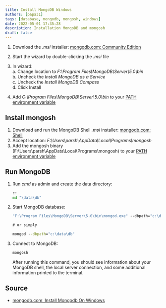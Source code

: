 ```yaml
---
title: Install MongoDB Windows
authors: [papa31]
tags: [database, mongodb, mongosh, windows]
date: 2022-05-01 17:35:28
description: Installation MongoDB and mongosh
draft: false
---
```


1. Download the _.msi_ installer: <a href='https://www.mongodb.com/try/download/community?tck=docs_server' class='external'>mongodb.com: Community Edition</a>
<!--truncate-->
2. Start the wizard by double-clicking the _.msi_ file
3. In wizard:  
   a. Change location to _F:\Program Files\MongoDB\Server\5.0\bin_  
   b. Uncheck the _Install MongoDB as a Service_  
   c. Uncheck the _Install MongoDB Compass_  
   d. Click Install

4. Add _C:\Program Files\MongoDB\Server\5.0\bin_ to your <a href="/docs/workplace/windows/set-environment-variable-windows">PATH environment variable</a>

## Install mongosh

1. Download and run the MongoDB Shell _.msi_ installer: <a href='https://www.mongodb.com/try/download/shell?jmp=docs' class='external'>mongodb.com: Shell</a>
2. Accept location: _F:\Users\parsh\AppData\Local\Programs\mongosh_
3. Add the mongosh binary (F:\Users\parsh\AppData\Local\Programs\mongosh\) to your <a href="/docs/workplace/windows/set-environment-variable-windows">PATH environment variable</a>

## Run MongoDB

1. Run _cmd_ as admin and create the data directory:

   ```cmd title="cmd"
   c:
   md "\data\db"
   ```

2. Start MongoDB database:

   ```cmd title="cmd"
   "F:\Program Files\MongoDB\Server\5.0\bin\mongod.exe" --dbpath="c:\data\db"

   # or simply

   mongod --dbpath="c:\data\db"
   ```

3. Connect to MongoDB:

   ```cmd title="cmd"
   mongosh
   ```

   After running this command, you should see information about your MongoDB shell, the local server connection, and some additional information printed to the terminal.

## Source

- <a href='https://www.mongodb.com/docs/manual/tutorial/install-mongodb-on-windows/' class='external'>mongodb.com: Install Mongodb On Windows</a>
